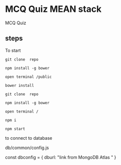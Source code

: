 # MCQ Quiz MEAN stack 

MCQ Quiz 

 
## steps 

To start  

```
git clone  repo

npm install -g bower 

open terminal /public

bower install    

```


```
git clone  repo

npm install -g bower 

open terminal /

npm i 

npm start 

```

to connect to database 

db/common/config.js

const dbconfig = {
    dburl: "link from MongoDB Atlas  "
}

 
